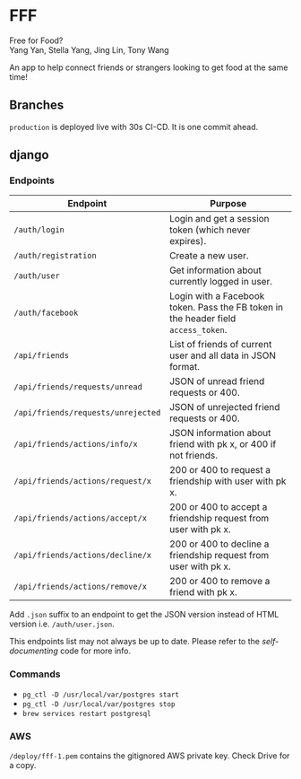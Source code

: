 # FFF

Free for Food?\
Yang Yan, Stella Yang, Jing Lin, Tony Wang

An app to help connect friends or strangers looking to get food at the same time!

## Branches

`production` is deployed live with 30s CI-CD. It is one commit ahead.

## django

### Endpoints

Endpoint|Purpose
-|-
`/auth/login`|Login and get a session token (which never expires).
`/auth/registration`|Create a new user.
`/auth/user`|Get information about currently logged in user.
`/auth/facebook`|Login with a Facebook token. Pass the FB token in the header field `access_token`.
`/api/friends`|List of friends of current user and all data in JSON format.
`/api/friends/requests/unread`|JSON of unread friend requests or 400.
`/api/friends/requests/unrejected`|JSON of unrejected friend requests or 400.
`/api/friends/actions/info/x`|JSON information about friend with pk x, or 400 if not friends.
`/api/friends/actions/request/x`|200 or 400 to request a friendship with user with pk x.
`/api/friends/actions/accept/x`|200 or 400 to accept a friendship request from user with pk x.
`/api/friends/actions/decline/x`|200 or 400 to decline a friendship request from user with pk x.
`/api/friends/actions/remove/x`|200 or 400 to remove a friend with pk x.

Add `.json` suffix to an endpoint to get the JSON version instead of HTML version i.e. `/auth/user.json`.

This endpoints list may not always be up to date. Please refer to the *self-documenting* code for more info.

### Commands

* `pg_ctl -D /usr/local/var/postgres start`
* `pg_ctl -D /usr/local/var/postgres stop`
* `brew services restart postgresql`

### AWS

`/deploy/fff-1.pem` contains the gitignored AWS private key. Check Drive for a copy.
